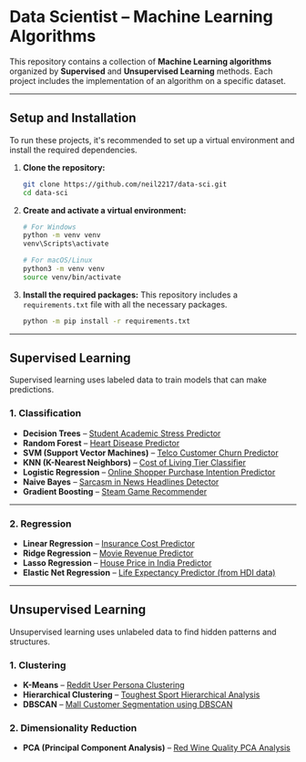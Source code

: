 # Data Scientist – Machine Learning Algorithms

This repository contains a collection of **Machine Learning algorithms** organized by **Supervised** and **Unsupervised Learning** methods. Each project includes the implementation of an algorithm on a specific dataset.

---

## Setup and Installation

To run these projects, it's recommended to set up a virtual environment and install the required dependencies.

1.  **Clone the repository:**
    ```bash
    git clone https://github.com/neil2217/data-sci.git
    cd data-sci
    ```

2.  **Create and activate a virtual environment:**
    ```bash
    # For Windows
    python -m venv venv
    venv\Scripts\activate

    # For macOS/Linux
    python3 -m venv venv
    source venv/bin/activate
    ```

3.  **Install the required packages:**
    This repository includes a `requirements.txt` file with all the necessary packages.
    ```bash
    python -m pip install -r requirements.txt
    ```

---

## Supervised Learning

Supervised learning uses labeled data to train models that can make predictions.

### 1. Classification

- **Decision Trees** – [Student Academic Stress Predictor](Supervised/student_stress_decision_tree)
- **Random Forest** – [Heart Disease Predictor](Supervised/heart_disease_random_forest)
- **SVM (Support Vector Machines)** – [Telco Customer Churn Predictor](Supervised/telco_customer_churn_svm)
- **KNN (K-Nearest Neighbors)** – [Cost of Living Tier Classifier](Supervised/cost_of_living_india_knn)
- **Logistic Regression** – [Online Shopper Purchase Intention Predictor](Supervised/online_shoppers_intention_logistic_regression)
- **Naive Bayes** – [Sarcasm in News Headlines Detector](Supervised/sarcasm_news_naive_bayes)
- **Gradient Boosting** – [Steam Game Recommender](Supervised/games_prediction_gradient_boost)

---

### 2. Regression

- **Linear Regression** – [Insurance Cost Predictor](Supervised/medical_cost_linear_regression)
- **Ridge Regression** – [Movie Revenue Predictor](Supervised/movies_ridge_regression)
- **Lasso Regression** – [House Price in India Predictor](Supervised/house_price_india_lasso_regression)
- **Elastic Net Regression** – [Life Expectancy Predictor (from HDI data)](Supervised/human_development_index_elastic_net_regression)

---

## Unsupervised Learning

Unsupervised learning uses unlabeled data to find hidden patterns and structures.

### 1. Clustering

- **K-Means** – [Reddit User Persona Clustering](Unsupervised/reddit_user_embeddings_k_means)
- **Hierarchical Clustering** – [Toughest Sport Hierarchical Analysis](Unsupervised/sports_skill_hierarchical_clustering)
- **DBSCAN** – [Mall Customer Segmentation using DBSCAN](Unsupervised/mall_customer_segmentation_dbscan)

### 2. Dimensionality Reduction

- **PCA (Principal Component Analysis)** – [Red Wine Quality PCA Analysis](Unsupervised/wine_quality_pca)